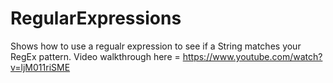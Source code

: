 # RegularExpressions
Shows how to use a regualr expression to see if a String matches your RegEx pattern.
Video walkthrough here = https://www.youtube.com/watch?v=ljM011riSME
